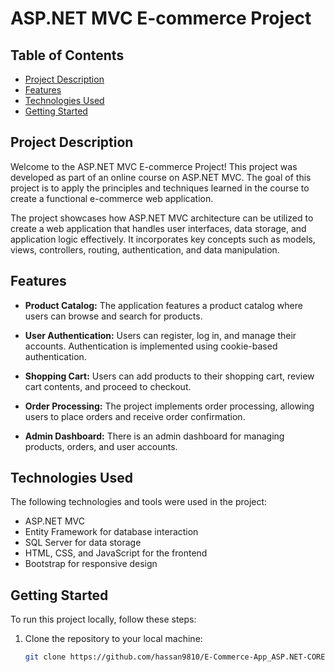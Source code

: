 # ASP.NET MVC E-commerce Project


## Table of Contents

- [Project Description](#project-description)
- [Features](#features)
- [Technologies Used](#technologies-used)
- [Getting Started](#getting-started)

## Project Description

Welcome to the ASP.NET MVC E-commerce Project! This project was developed as part of an online course on ASP.NET MVC. The goal of this project is to apply the principles and techniques learned in the course to create a functional e-commerce web application.

The project showcases how ASP.NET MVC architecture can be utilized to create a web application that handles user interfaces, data storage, and application logic effectively. It incorporates key concepts such as models, views, controllers, routing, authentication, and data manipulation.


## Features

- **Product Catalog:** The application features a product catalog where users can browse and search for products.

- **User Authentication:** Users can register, log in, and manage their accounts. Authentication is implemented using cookie-based authentication.

- **Shopping Cart:** Users can add products to their shopping cart, review cart contents, and proceed to checkout.

- **Order Processing:** The project implements order processing, allowing users to place orders and receive order confirmation.

- **Admin Dashboard:** There is an admin dashboard for managing products, orders, and user accounts.

## Technologies Used

The following technologies and tools were used in the project:

- ASP.NET MVC
- Entity Framework for database interaction
- SQL Server for data storage
- HTML, CSS, and JavaScript for the frontend
- Bootstrap for responsive design

## Getting Started

To run this project locally, follow these steps:

1. Clone the repository to your local machine:
   ```bash
   git clone https://github.com/hassan9810/E-Commerce-App_ASP.NET-CORE-MVC.git
